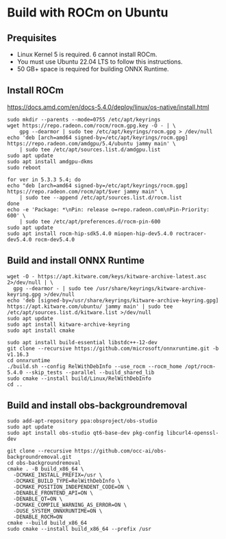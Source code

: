 # Build with ROCm on Ubuntu


## Prequisites

- Linux Kernel 5 is required. 6 cannot install ROCm.
- You must use Ubuntu 22.04 LTS to follow this instructions.
- 50 GB+ space is required for building ONNX Runtime.

## Install ROCm

https://docs.amd.com/en/docs-5.4.0/deploy/linux/os-native/install.html


```
sudo mkdir --parents --mode=0755 /etc/apt/keyrings
wget https://repo.radeon.com/rocm/rocm.gpg.key -O - | \
    gpg --dearmor | sudo tee /etc/apt/keyrings/rocm.gpg > /dev/null
echo 'deb [arch=amd64 signed-by=/etc/apt/keyrings/rocm.gpg] https://repo.radeon.com/amdgpu/5.4/ubuntu jammy main' \
    | sudo tee /etc/apt/sources.list.d/amdgpu.list
sudo apt update
sudo apt install amdgpu-dkms
sudo reboot
```

```
for ver in 5.3.3 5.4; do
echo "deb [arch=amd64 signed-by=/etc/apt/keyrings/rocm.gpg] https://repo.radeon.com/rocm/apt/$ver jammy main" \
    | sudo tee --append /etc/apt/sources.list.d/rocm.list
done
echo -e 'Package: *\nPin: release o=repo.radeon.com\nPin-Priority: 600' \
    | sudo tee /etc/apt/preferences.d/rocm-pin-600
sudo apt update
sudo apt install rocm-hip-sdk5.4.0 miopen-hip-dev5.4.0 roctracer-dev5.4.0 rocm-dev5.4.0
```

## Build and install ONNX Runtime

```
wget -O - https://apt.kitware.com/keys/kitware-archive-latest.asc 2>/dev/null | \
  gpg --dearmor - | sudo tee /usr/share/keyrings/kitware-archive-keyring.gpg >/dev/null
echo 'deb [signed-by=/usr/share/keyrings/kitware-archive-keyring.gpg] https://apt.kitware.com/ubuntu/ jammy main' | sudo tee /etc/apt/sources.list.d/kitware.list >/dev/null
sudo apt update
sudo apt install kitware-archive-keyring
sudo apt install cmake
```

```
sudo apt install build-essential libstdc++-12-dev
git clone --recursive https://github.com/microsoft/onnxruntime.git -b v1.16.3
cd onnxruntime
./build.sh --config RelWithDebInfo --use_rocm --rocm_home /opt/rocm-5.4.0 --skip_tests --parallel --build_shared_lib
sudo cmake --install build/Linux/RelWithDebInfo
cd ..
```

## Build and install obs-backgroundremoval

```
sudo add-apt-repository ppa:obsproject/obs-studio
sudo apt update
sudo apt install obs-studio qt6-base-dev pkg-config libcurl4-openssl-dev
```

```
git clone --recursive https://github.com/occ-ai/obs-backgroundremoval.git
cd obs-backgroundremoval
cmake . -B build_x86_64 \
  -DCMAKE_INSTALL_PREFIX=/usr \
  -DCMAKE_BUILD_TYPE=RelWithDebInfo \
  -DCMAKE_POSITION_INDEPENDENT_CODE=ON \
  -DENABLE_FRONTEND_API=ON \
  -DENABLE_QT=ON \
  -DCMAKE_COMPILE_WARNING_AS_ERROR=ON \
  -DUSE_SYSTEM_ONNXRUNTIME=ON \
  -DENABLE_ROCM=ON
cmake --build build_x86_64
sudo cmake --install build_x86_64 --prefix /usr
```